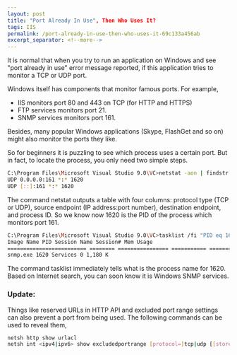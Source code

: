 ```yaml
---
layout: post
title: "Port Already In Use", Then Who Uses It?
tags: IIS
permalink: /port-already-in-use-then-who-uses-it-69c133a456ab
excerpt_separator: <!--more-->
---
```


It is normal that when you try to run an application on Windows and see "port already in use" error message reported, if this application tries to monitor a TCP or UDP port.
<!--more-->

Windows itself has components that monitor famous ports. For example,

* IIS monitors port 80 and 443 on TCP (for HTTP and HTTPS)
* FTP services monitors port 21.
* SNMP services monitors port 161.

Besides, many popular Windows applications (Skype, FlashGet and so on) might also monitor the ports they like.

So for beginners it is puzzling to see which process uses a certain port. But in fact, to locate the process, you only need two simple steps.

``` bash
C:\Program Files\Microsoft Visual Studio 9.0\VC>netstat -aon | findstr 161
UDP 0.0.0.0:161 *:* 1620
UDP [::]:161 *:* 1620
```

The command netstat outputs a table with four columns: protocol type (TCP or UDP), source endpoint (IP address:port number), destination endpoint, and process ID. So we know now 1620 is the PID of the process which monitors port 161.

``` bash
C:\Program Files\Microsoft Visual Studio 9.0\VC>tasklist /fi "PID eq 1620"
Image Name PID Session Name Session# Mem Usage
========================= ======== ================ =========== ============
snmp.exe 1620 Services 0 1,180 K
```

The command tasklist immediately tells what is the process name for 1620. Based on Internet search, you can soon know it is Windows SNMP services.

### Update:
Things like reserved URLs in HTTP API and excluded port range settings can also prevent a port from being used. The following commands can be used to reveal them,

``` bash
netsh http show urlacl
netsh int <ipv4|ipv6> show excludedportrange [protocol=]tcp|udp [[store=]active|persistent]
```
